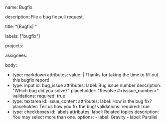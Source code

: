 name: Bugfix

description: File a bug fix pull request.

title: "[Bugfix] "

labels: ["bugfix"]

projects:

assignees:

body:
  - type: markdown
    attributes:
      value: |
        Thanks for taking the time to fill out this bugfix report!
  - type: input
    id: bug_issue
    attributes:
      label: Bug issue number
      description: "Which bug did you solve?"
      placeholder: "Resolve #<isssue_number>"
    validations:
      required: true
  - type: textarea
    id: issue_content
    attributes:
      label: How is the bug fix?
      placeholder: Tell us how you fix the bug!
    validations:
      required: true
  - type: checkboxes
    id: labels
    attributes:
      label: Related topics
      description: You may select more than one.
      options:
        - label: Gravity
        - label: Parallel
